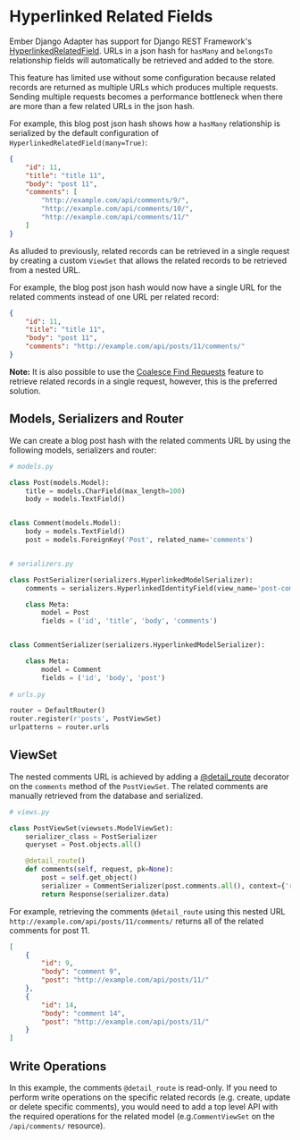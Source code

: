 # Hyperlinked Related Fields

Ember Django Adapter has support for Django REST Framework's
[HyperlinkedRelatedField](http://www.django-rest-framework.org/api-guide/relations/#hyperlinkedrelatedfield).
URLs in a json hash for `hasMany` and `belongsTo` relationship fields will automatically be
retrieved and added to the store.

This feature has limited use without some configuration because related records
are returned as multiple URLs which produces multiple requests. Sending multiple
requests becomes a performance bottleneck when there are more than a few related
URLs in the json hash.

For example, this blog post json hash shows how a `hasMany` relationship is
serialized by the default configuration of `HyperlinkedRelatedField(many=True)`:


```json
{
    "id": 11, 
    "title": "title 11", 
    "body": "post 11", 
    "comments": [
        "http://example.com/api/comments/9/", 
        "http://example.com/api/comments/10/", 
        "http://example.com/api/comments/11/"
    ]
}
```

As alluded to previously, related records can be retrieved in a single request
by creating a custom `ViewSet` that allows the related records to be retrieved
from a nested URL.
 
For example, the blog post json hash would now have a single URL for the
related comments instead of one URL per related record:

```json
{
    "id": 11, 
    "title": "title 11", 
    "body": "post 11", 
    "comments": "http://example.com/api/posts/11/comments/"
}
```

**Note:** It is also possible to use the [Coalesce Find Requests](coalesce-find-requests.md)
feature to retrieve related records in a single request, however, this is the preferred
solution.

## Models, Serializers and Router

We can create a blog post hash with the related comments URL by using the
following models, serializers and router:

```python
# models.py

class Post(models.Model):
    title = models.CharField(max_length=100)
    body = models.TextField()


class Comment(models.Model):
    body = models.TextField()
    post = models.ForeignKey('Post', related_name='comments')


# serializers.py

class PostSerializer(serializers.HyperlinkedModelSerializer):
    comments = serializers.HyperlinkedIdentityField(view_name='post-comments')

    class Meta:
        model = Post
        fields = ('id', 'title', 'body', 'comments')


class CommentSerializer(serializers.HyperlinkedModelSerializer):

    class Meta:
        model = Comment
        fields = ('id', 'body', 'post')
        
# urls.py

router = DefaultRouter()
router.register(r'posts', PostViewSet)
urlpatterns = router.urls
```

## ViewSet

The nested comments URL is achieved by adding a [@detail_route](www.django-rest-framework.org/api-guide/routers/)
decorator on the `comments` method of the `PostViewSet`. The related comments
are manually retrieved from the database and serialized.

```python
# views.py

class PostViewSet(viewsets.ModelViewSet):
    serializer_class = PostSerializer
    queryset = Post.objects.all()

    @detail_route()
    def comments(self, request, pk=None):
        post = self.get_object()
        serializer = CommentSerializer(post.comments.all(), context={'request': request}, many=True)
        return Response(serializer.data)
```

For example, retrieving the comments `@detail_route` using this nested URL
`http://example.com/api/posts/11/comments/` returns all of the related comments
for post 11.

```json
[
    {
        "id": 9,
        "body": "comment 9",
        "post": "http://example.com/api/posts/11/"
    },
    {
        "id": 14,
        "body": "comment 14",
        "post": "http://example.com/api/posts/11/"
    }
]
```

## Write Operations

In this example, the comments `@detail_route` is read-only. If you need to perform
write operations on the specific related records (e.g. create, update or delete
specific comments), you would need to add a top level API with the required operations
for the related model (e.g.`CommentViewSet` on the `/api/comments/` resource).
